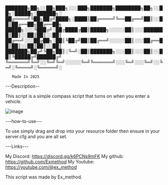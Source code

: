 
███████╗██╗░░██╗███╗░░░███╗███████╗████████╗██╗░░██╗░█████╗░██████╗░
██╔════╝╚██╗██╔╝████╗░████║██╔════╝╚══██╔══╝██║░░██║██╔══██╗██╔══██╗
█████╗░░░╚███╔╝░██╔████╔██║█████╗░░░░░██║░░░███████║██║░░██║██║░░██║
██╔══╝░░░██╔██╗░██║╚██╔╝██║██╔══╝░░░░░██║░░░██╔══██║██║░░██║██║░░██║
███████╗██╔╝╚██╗██║░╚═╝░██║███████╗░░░██║░░░██║░░██║╚█████╔╝██████╔╝
╚══════╝╚═╝░░╚═╝╚═╝░░░░░╚═╝╚══════╝░░░╚═╝░░░╚═╝░░╚═╝░╚════╝░╚═════╝░

       Made In 2025
---Description--

This script is a simple compass script that turns on when you enter a vehicle.

![image](https://github.com/user-attachments/assets/39214d01-fc4d-4268-996a-1c5e957e25f7)

---how-to-use---

To use simply drag and drop into your resource folder then ensure in your server.cfg and you are all set.

---Links---

My Discord: https://discord.gg/k6PCNs9mFK
My github: https://github.com/Exmethod
My Youtube: https://youtube.com/@ex_method

This script was made by Ex_method.
